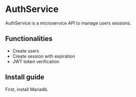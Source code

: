 # AuthService

AuthService is a microservice API to manage users sessions.

## Functionalities

- Create users
- Create session with expiration
- JWT token verification

## Install guide

First, install Mariadb.


